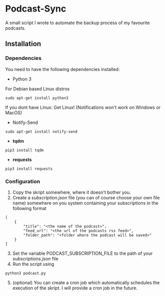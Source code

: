 # Podcast-Sync
A small script I wrote to automate the backup process of my favourite podcasts.

## Installation

### Dependencies

You need to have the following dependencies installed:

- Python 3

For Debian based Linux distros
```
sudo apt-get install python3
```
If you dont have Linux: Get Linux! (Notifications won't work on Windows or MacOS)

- Notify-Send
```
sudo apt-get install notify-send
```

- **tqdm**
```
pip3 install tqdm
```

- **requests**
```
pip3 install requests
```

### Configuration

1. Copy the skript somewhere, where it doesn't bother you.
2. Create a *subscription.json* file (you can of course choose your own file name) somewhere on you system containing your subscriptions in the following format

```
[
    {
        "title": "<the name of the podcast>",
        "feed_url": "<the url of the podcasts rss feed>",
        "folder_path": "<folder where the podcast will be saved>"
    }
]
```
3. Set the variable PODCAST_SUBSCRIPTION_FILE to the path of your *subscriptions.json* file
4. Run the script using
```
python3 podcast.py
```

5. (optional) You can create a cron job which automatically schedules the execution of the skript. I will provide a cron job in the future.
